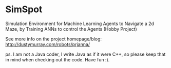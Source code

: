 # SimSpot
Simulation Environment for Machine Learning Agents to Navigate a 2d Maze, by Training ANNs to control the Agents (Hobby Project)

See more info on the project homepage/blog: http://dustymurray.com/robots/prjanna/

ps. I am not a Java coder, I write Java as if it were C++, so please keep that in mind when checking out the code.
Have fun :).
